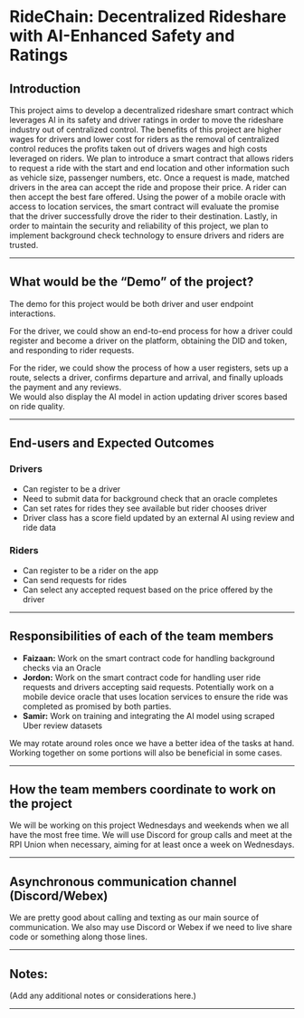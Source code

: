 # RideChain: Decentralized Rideshare with AI-Enhanced Safety and Ratings

## Introduction

This project aims to develop a decentralized rideshare smart contract which leverages AI in its safety and driver ratings in order to move the rideshare industry out of centralized control. The benefits of this project are higher wages for drivers and lower cost for riders as the removal of centralized control reduces the profits taken out of drivers wages and high costs leveraged on riders. We plan to introduce a smart contract that allows riders to request a ride with the start and end location and other information such as vehicle size, passenger numbers, etc. Once a request is made, matched drivers in the area can accept the ride and propose their price. A rider can then accept the best fare offered. Using the power of a mobile oracle with access to location services, the smart contract will evaluate the promise that the driver successfully drove the rider to their destination. Lastly, in order to maintain the security and reliability of this project, we plan to implement background check technology to ensure drivers and riders are trusted.

---

## What would be the “Demo” of the project?

The demo for this project would be both driver and user endpoint interactions.

For the driver, we could show an end-to-end process for how a driver could register and become a driver on the platform, obtaining the DID and token, and responding to rider requests. 

For the rider, we could show the process of how a user registers, sets up a route, selects a driver, confirms departure and arrival, and finally uploads the payment and any reviews.  
We would also display the AI model in action updating driver scores based on ride quality.

---

## End-users and Expected Outcomes

### Drivers
- Can register to be a driver  
- Need to submit data for background check that an oracle completes  
- Can set rates for rides they see available but rider chooses driver  
- Driver class has a score field updated by an external AI using review and ride data  

### Riders
- Can register to be a rider on the app  
- Can send requests for rides  
- Can select any accepted request based on the price offered by the driver  

---

## Responsibilities of each of the team members

- **Faizaan:** Work on the smart contract code for handling background checks via an Oracle  
- **Jordon:** Work on the smart contract code for handling user ride requests and drivers accepting said requests. Potentially work on a mobile device oracle that uses location services to ensure the ride was completed as promised by both parties.  
- **Samir:** Work on training and integrating the AI model using scraped Uber review datasets  

We may rotate around roles once we have a better idea of the tasks at hand. Working together on some portions will also be beneficial in some cases.

---

## How the team members coordinate to work on the project

We will be working on this project Wednesdays and weekends when we all have the most free time. We will use Discord for group calls and meet at the RPI Union when necessary, aiming for at least once a week on Wednesdays.

---

## Asynchronous communication channel (Discord/Webex)

We are pretty good about calling and texting as our main source of communication. We also may use Discord or Webex if we need to live share code or something along those lines.

---

## Notes:

(Add any additional notes or considerations here.)

---
